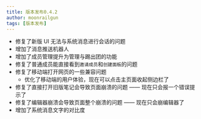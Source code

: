```yaml
---
title: 版本发布0.4.2
author: moonrailgun
tags: [版本发布]
---
```


- 修复了新版 UI 无法与系统消息进行会话的问题
- 增加了消息推送机器人
- 增加了成员管理提升为管理与踢出团的功能
- 修复了普通成员能直接看到`邀请成员`和`创建面板`的问题
- 修复了移动端打开网页的一些兼容问题
  - 优化了移动端的用户体验，现在可以点击主页面收起侧边栏了
- 修复了直接打开旧版笔记会导致页面崩溃的问题 —— 现在只会报一个错误提示了
- 修复了编辑器崩溃会导致页面整个崩溃的问题 —— 现在只会崩编辑器了
- 增加了系统消息文字的对比度
